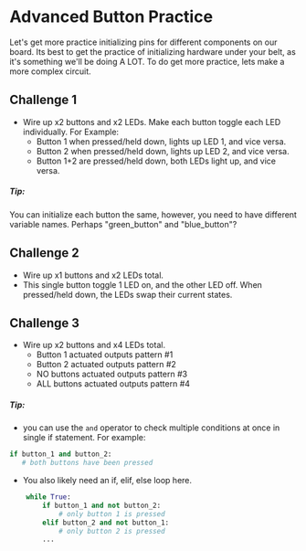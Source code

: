 # Advanced Button Practice

Let's get more practice initializing pins for different components on our board. Its best to get the practice of initializing hardware under your belt, as it's something we'll be doing A LOT. To do get more practice, lets make a more complex circuit. 

## Challenge 1
* Wire up x2 buttons and x2 LEDs. Make each button toggle each LED individually. For Example: 
    * Button 1 when pressed/held down, lights up LED 1, and vice versa. 
    * Button 2 when pressed/held down, lights up LED 2, and vice versa.
    * Button 1+2 are pressed/held down, both LEDs light up, and vice versa. 
##### Tip:
You can initialize each button the same, however, you need to have different variable names. Perhaps "green_button" and "blue_button"? 

## Challenge 2
* Wire up x1 buttons and x2 LEDs total. 
* This single button toggle 1 LED on, and the other LED off. When pressed/held down, the LEDs swap their current states. 

## Challenge 3
* Wire up x2 buttons and x4 LEDs total.
    * Button 1 actuated outputs pattern #1
    * Button 2 actuated outputs pattern #2
    * NO buttons actuated outputs pattern #3
    * ALL buttons actuated outputs pattern #4

##### Tip:
* you can use the `and` operator to check multiple conditions at once in single if statement. For example:
```python
if button_1 and button_2: 
   # both buttons have been pressed 
```
* You also likely need an if, elif, else loop here.
```python
    while True:
        if button_1 and not button_2:
            # only button 1 is pressed
        elif button_2 and not button_1:
            # only button 2 is pressed
        ...
```
